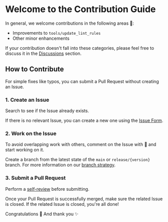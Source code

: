 # Welcome to the Contribution Guide

In general, we welcome contributions in the following areas 🙌:

- Improvements to `tools/update_lint_rules`
- Other minor enhancements

If your contribution doesn't fall into these categories, please feel free to discuss it in the [Discussions] section.

## How to Contribute

For simple fixes like typos, you can submit a Pull Request without creating an Issue.

### 1. Create an Issue

Search to see if the Issue already exists.

If there is no relevant Issue, you can create a new one using the [Issue Form].

### 2. Work on the Issue

To avoid overlapping work with others, comment on the Issue with 🙋 and start working on it.

Create a branch from the latest state of the `main` or `release/{version}` branch. For more information on our [branch strategy].

### 3. Submit a Pull Request

Perform a [self-review] before submitting.

Once your Pull Request is successfully merged, make sure the related Issue is closed.
If the related Issue is closed, you're all done!

Congratulations 🎉
And thank you ✨

<!-- Links -->

[Discussions]: https://github.com/yumemi-inc/flutter-yumemi-lints/discussions

[Issue Form]: https://github.com/yumemi-inc/flutter-yumemi-lints/issues/new/choose

[branch strategy]: ../BRANCH.md

[self-review]: SELF_REVIEW.md
